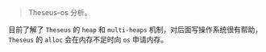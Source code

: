 > Theseus-os 分析。

目前了解了 `Theseus` 的 `heap` 和 `multi-heaps` 机制，对后面写操作系统很有帮助，`Theseus` 的 `alloc` 会在内存不足时向 `os` 申请内存。